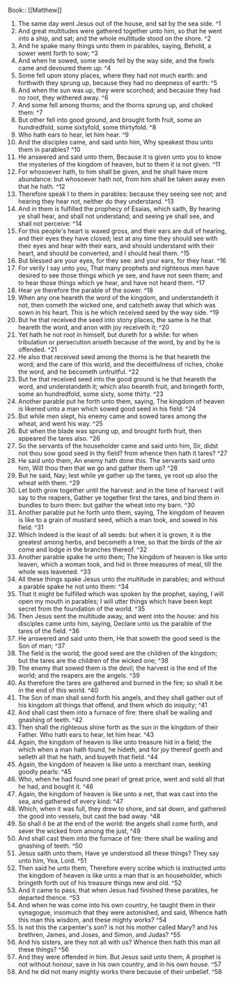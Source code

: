  Book:: [[Matthew]]
 1. The same day went Jesus out of the house, and sat by the sea side. ^1
 2. And great multitudes were gathered together unto him, so that he went into a ship, and sat; and the whole multitude stood on the shore. ^2
 3. And he spake many things unto them in parables, saying, Behold, a sower went forth to sow; ^3
 4. And when he sowed, some seeds fell by the way side, and the fowls came and devoured them up: ^4
 5. Some fell upon stony places, where they had not much earth: and forthwith they sprung up, because they had no deepness of earth: ^5
 6. And when the sun was up, they were scorched; and because they had no root, they withered away. ^6
 7. And some fell among thorns; and the thorns sprung up, and choked them: ^7
 8. But other fell into good ground, and brought forth fruit, some an hundredfold, some sixtyfold, some thirtyfold. ^8
 9. Who hath ears to hear, let him hear. ^9
 10. And the disciples came, and said unto him, Why speakest thou unto them in parables? ^10
 11. He answered and said unto them, Because it is given unto you to know the mysteries of the kingdom of heaven, but to them it is not given. ^11
 12. For whosoever hath, to him shall be given, and he shall have more abundance: but whosoever hath not, from him shall be taken away even that he hath. ^12
 13. Therefore speak I to them in parables: because they seeing see not; and hearing they hear not, neither do they understand. ^13
 14. And in them is fulfilled the prophecy of Esaias, which saith, By hearing ye shall hear, and shall not understand; and seeing ye shall see, and shall not perceive: ^14
 15. For this people's heart is waxed gross, and their ears are dull of hearing, and their eyes they have closed; lest at any time they should see with their eyes and hear with their ears, and should understand with their heart, and should be converted, and I should heal them. ^15
 16. But blessed are your eyes, for they see: and your ears, for they hear. ^16
 17. For verily I say unto you, That many prophets and righteous men have desired to see those things which ye see, and have not seen them; and to hear those things which ye hear, and have not heard them. ^17
 18. Hear ye therefore the parable of the sower. ^18
 19. When any one heareth the word of the kingdom, and understandeth it not, then cometh the wicked one, and catcheth away that which was sown in his heart. This is he which received seed by the way side. ^19
 20. But he that received the seed into stony places, the same is he that heareth the word, and anon with joy receiveth it; ^20
 21. Yet hath he not root in himself, but dureth for a while: for when tribulation or persecution ariseth because of the word, by and by he is offended. ^21
 22. He also that received seed among the thorns is he that heareth the word; and the care of this world, and the deceitfulness of riches, choke the word, and he becometh unfruitful. ^22
 23. But he that received seed into the good ground is he that heareth the word, and understandeth it; which also beareth fruit, and bringeth forth, some an hundredfold, some sixty, some thirty. ^23
 24. Another parable put he forth unto them, saying, The kingdom of heaven is likened unto a man which sowed good seed in his field: ^24
 25. But while men slept, his enemy came and sowed tares among the wheat, and went his way. ^25
 26. But when the blade was sprung up, and brought forth fruit, then appeared the tares also. ^26
 27. So the servants of the householder came and said unto him, Sir, didst not thou sow good seed in thy field? from whence then hath it tares? ^27
 28. He said unto them, An enemy hath done this. The servants said unto him, Wilt thou then that we go and gather them up? ^28
 29. But he said, Nay; lest while ye gather up the tares, ye root up also the wheat with them. ^29
 30. Let both grow together until the harvest: and in the time of harvest I will say to the reapers, Gather ye together first the tares, and bind them in bundles to burn them: but gather the wheat into my barn. ^30
 31. Another parable put he forth unto them, saying, The kingdom of heaven is like to a grain of mustard seed, which a man took, and sowed in his field: ^31
 32. Which indeed is the least of all seeds: but when it is grown, it is the greatest among herbs, and becometh a tree, so that the birds of the air come and lodge in the branches thereof. ^32
 33. Another parable spake he unto them; The kingdom of heaven is like unto leaven, which a woman took, and hid in three measures of meal, till the whole was leavened. ^33
 34. All these things spake Jesus unto the multitude in parables; and without a parable spake he not unto them: ^34
 35. That it might be fulfilled which was spoken by the prophet, saying, I will open my mouth in parables; I will utter things which have been kept secret from the foundation of the world. ^35
 36. Then Jesus sent the multitude away, and went into the house: and his disciples came unto him, saying, Declare unto us the parable of the tares of the field. ^36
 37. He answered and said unto them, He that soweth the good seed is the Son of man; ^37
 38. The field is the world; the good seed are the children of the kingdom; but the tares are the children of the wicked one; ^38
 39. The enemy that sowed them is the devil; the harvest is the end of the world; and the reapers are the angels. ^39
 40. As therefore the tares are gathered and burned in the fire; so shall it be in the end of this world. ^40
 41. The Son of man shall send forth his angels, and they shall gather out of his kingdom all things that offend, and them which do iniquity; ^41
 42. And shall cast them into a furnace of fire: there shall be wailing and gnashing of teeth. ^42
 43. Then shall the righteous shine forth as the sun in the kingdom of their Father. Who hath ears to hear, let him hear. ^43
 44. Again, the kingdom of heaven is like unto treasure hid in a field; the which when a man hath found, he hideth, and for joy thereof goeth and selleth all that he hath, and buyeth that field. ^44
 45. Again, the kingdom of heaven is like unto a merchant man, seeking goodly pearls: ^45
 46. Who, when he had found one pearl of great price, went and sold all that he had, and bought it. ^46
 47. Again, the kingdom of heaven is like unto a net, that was cast into the sea, and gathered of every kind: ^47
 48. Which, when it was full, they drew to shore, and sat down, and gathered the good into vessels, but cast the bad away. ^48
 49. So shall it be at the end of the world: the angels shall come forth, and sever the wicked from among the just, ^49
 50. And shall cast them into the furnace of fire: there shall be wailing and gnashing of teeth. ^50
 51. Jesus saith unto them, Have ye understood all these things? They say unto him, Yea, Lord. ^51
 52. Then said he unto them, Therefore every scribe which is instructed unto the kingdom of heaven is like unto a man that is an householder, which bringeth forth out of his treasure things new and old. ^52
 53. And it came to pass, that when Jesus had finished these parables, he departed thence. ^53
 54. And when he was come into his own country, he taught them in their synagogue, insomuch that they were astonished, and said, Whence hath this man this wisdom, and these mighty works? ^54
 55. Is not this the carpenter's son? is not his mother called Mary? and his brethren, James, and Joses, and Simon, and Judas? ^55
 56. And his sisters, are they not all with us? Whence then hath this man all these things? ^56
 57. And they were offended in him. But Jesus said unto them, A prophet is not without honour, save in his own country, and in his own house. ^57
 58. And he did not many mighty works there because of their unbelief. ^58
